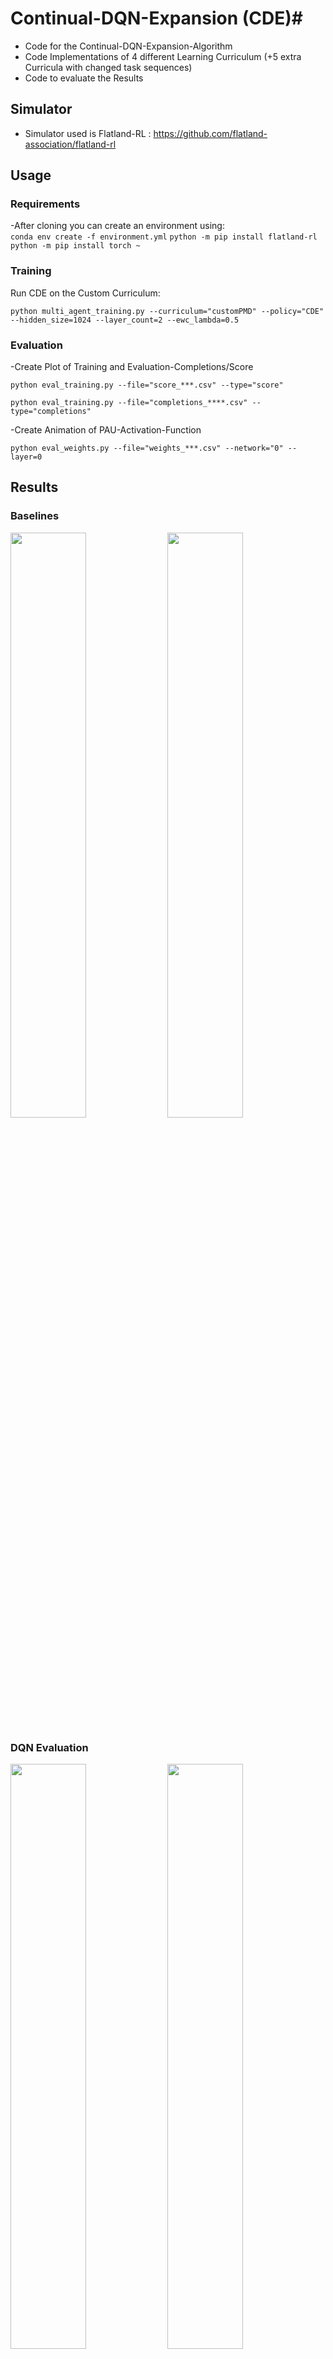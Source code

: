 
# Continual-DQN-Expansion (CDE)#
- Code for the Continual-DQN-Expansion-Algorithm
- Code Implementations of 4 different Learning Curriculum (+5 extra Curricula with changed task sequences)
- Code to evaluate the Results

## Simulator ##

- Simulator used is Flatland-RL : https://github.com/flatland-association/flatland-rl

## Usage ##
### Requirements ###
-After cloning you can create an environment using:  
```conda env create -f environment.yml```
```python -m pip install flatland-rl```
```python -m pip install torch ~```

### Training ###
Run CDE on the Custom Curriculum:
```
python multi_agent_training.py --curriculum="customPMD" --policy="CDE" --hidden_size=1024 --layer_count=2 --ewc_lambda=0.5
```

### Evaluation ###
-Create Plot of Training and Evaluation-Completions/Score
```
python eval_training.py --file="score_***.csv" --type="score"
```
```
python eval_training.py --file="completions_****.csv" --type="completions"
```
-Create Animation of PAU-Activation-Function 
```
python eval_weights.py --file="weights_***.csv" --network="0" --layer=0
```
## Results ##
### Baselines ###
<p float="left">
  <img src="Evaluation\images\Baselines_Curriculum_Completions.png" width="49%" />
  <img src="Evaluation\images\Baselines_Curriculum_Scores.png" width="49%" />
</p>

### DQN Evaluation ###
<p float="left">
  <img src="Evaluation\images\DQN_Completions.png" width="49%" />
  <img src="Evaluation\images\DQN_Score.png" width="49%" />
</p>
